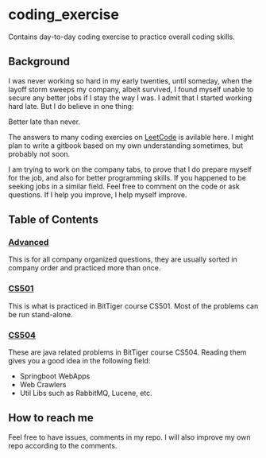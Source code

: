 # coding_exercise
Contains day-to-day coding exercise to practice overall coding skills.

## Background
I was never working so hard in my early twenties, until someday, when the layoff storm sweeps my company, albeit survived, I found myself unable to secure any better jobs if I stay the way I was. I admit that I started working hard late. But I do believe in one thing:

Better late than never.

The answers to many coding exercies on [LeetCode](http://www.leetcode.com) is avilable here. I might plan to write a gitbook based on my own understanding sometimes, but probably not soon.

I am trying to work on the company tabs, to prove that I do prepare myself for the job, and also for better programming skills. If you happened to be seeking jobs in a similar field. Feel free to comment on the code or ask questions. If I help you improve, I help myself improve.


## Table of Contents

### [Advanced](https://github.com/yefeiw/coding_exercise/tree/master/advanced)
This is for all company organized questions, they are usually sorted in company order and practiced more than once.
### [CS501](https://github.com/yefeiw/coding_exercise/tree/master/cs501)
This is what is practiced in BitTiger course CS501. Most of the problems can be run stand-alone.
### [CS504](https://github.com/yefeiw/coding_exercise/tree/master/cs504)
These are java related problems in BitTiger course CS504. Reading them gives you a good idea in the following field:
* Springboot WebApps
* Web Crawlers
* Util Libs such as RabbitMQ, Lucene, etc.


## How to reach me
Feel free to have issues, comments in my repo. I will also improve my own repo according to the comments.

